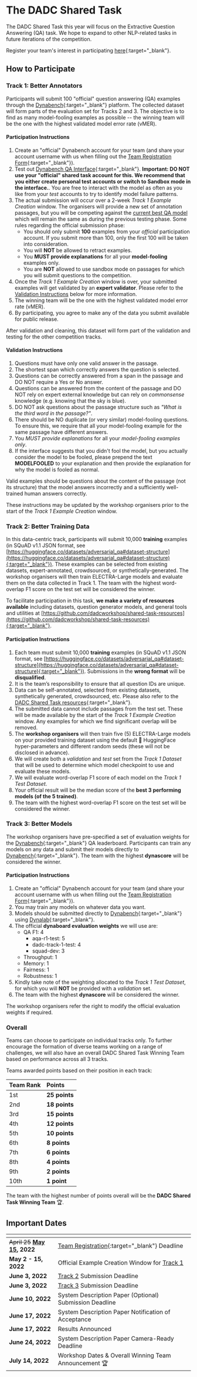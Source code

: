 # The DADC Shared Task
The DADC Shared Task this year will focus on the Extractive Question Answering (QA) task. We hope to expand to other NLP-related tasks in future iterations of the competition.

Register your team's interest in participating [here](https://docs.google.com/forms/d/e/1FAIpQLSfKXEFdkgkvxzZfvtT7EXhmzHjpzTYldca76Fd4P8APfvyGBA/viewform){:target="_blank"}.


## How to Participate
### Track 1: Better Annotators
Participants will submit 100 "official" question answering (QA) examples through the [Dynabench](https://dynabench.org/tasks/qa){:target="_blank"} platform. The collected dataset will form parts of the evaluation set for Tracks 2 and 3. The objective is to find as many model-fooling examples as possible -- the winning team will be the one with the highest validated model error rate (vMER).

#### Participation Instructions
1. Create an "official" Dynabench account for your team (and share your account username with us when filling out the [Team Registration Form](https://docs.google.com/forms/d/e/1FAIpQLSfKXEFdkgkvxzZfvtT7EXhmzHjpzTYldca76Fd4P8APfvyGBA/viewform){:target="_blank"}).
2. Test out [Dynabench QA Interface](https://dynabench.org/tasks/qa/create){:target="_blank"}. **Important: DO NOT use your "official" shared task account for this. We recommend that you either create personal test accounts or switch to Sandbox mode in the interface.**. You are free to interact with the model as often as you like from your *test* accounts to try to identify model failure patterns.
3. The actual submission will occur over a 2-week *Track 1 Example Creation* window. The organisers will provide a new set of annotation passages, but you will be competing against the [current best QA model](https://dynabench.org/models/109) which will remain the same as during the previous testing phase. Some rules regarding the official submission phase:
    * You should only submit **100** examples from your *official* participation account. If you submit more than 100, only the first 100 will be taken into consideration.
    * You will **NOT** be allowed to retract examples.
    * You **MUST provide explanations** for all your **model-fooling** examples only.
    * You are **NOT** allowed to use sandbox mode on passages for which you will submit questions to the competition.
4. Once the *Track 1 Example Creation* window is over, your submitted examples will get validated by an **expert validator**. Please refer to the [Validation Instructions](/shared-task.html#validation-instructions) below for more information.
5. The winning team will be the one with the highest validated model error rate (vMER).
6. By participating, you agree to make any of the data you submit available for public release.

After validation and cleaning, this dataset will form part of the validation and testing for the other competition tracks.

#### Validation Instructions

1. Questions must have only one valid answer in the passage.
2. The shortest span which correctly answers the question is selected.
3. Questions can be correctly answered from a span in the passage and DO NOT require a Yes or No answer.
4. Questions can be answered from the content of the passage and DO NOT rely on expert external knowledge but can rely on *commonsense* knowledge (e.g. knowing that the sky is blue).
5. DO NOT ask questions about the passage structure such as *"What is the third word in the passage?"*.
6. There should be NO duplicate (or very similar) model-fooling questions. To ensure this, we require that all your model-fooling example for the same passage have different answers.
7. You *MUST provide explanations* for all your *model-fooling examples only*.
8. If the interface suggests that you didn't fool the model, but you actually consider the model to be fooled, please prepend the text **MODELFOOLED** to your explanation and then provide the explanation for why the model is fooled as normal. 

Valid examples should be questions about the content of the passage (not its structure) that the model answers incorrectly and a sufficiently well-trained human answers correctly.

These instructions may be updated by the workshop organisers prior to the start of the *Track 1 Example Creation* window.


### Track 2: Better Training Data
In this data-centric track, participants will submit 10,000 **training** examples (in SQuAD v1.1 JSON format, see [https://huggingface.co/datasets/adversarial_qa#dataset-structure](https://huggingface.co/datasets/adversarial_qa#dataset-structure){:target="_blank"}). These examples can be selected from existing datasets, expert-annotated, crowdsourced, or synthetically-generated. The workshop organisers will then train ELECTRA-Large models and evaluate them on the data collected in Track 1. The team with the highest word-overlap F1 score on the test set will be considered the winner.

To facilitate participation in this task, **we make a variety of resources available** including datasets, question generator models, and general tools and utilities at [https://github.com/dadcworkshop/shared-task-resources](https://github.com/dadcworkshop/shared-task-resources){:target="_blank"}.

#### Participation Instructions
1. Each team must submit 10,000 **training** examples (in SQuAD v1.1 JSON format, see [https://huggingface.co/datasets/adversarial_qa#dataset-structure](https://huggingface.co/datasets/adversarial_qa#dataset-structure){:target="_blank"}). Submissions in the **wrong format** will be **disqualified**.
1. It is the team’s responsibility to ensure that all question IDs are unique.
1. Data can be self-annotated, selected from existing datasets, synthetically generated, crowdsourced, etc. Please also refer to the [DADC Shared Task resources](https://github.com/dadcworkshop/shared-task-resources){:target="_blank"}.
1. The submitted data cannot include passages from the test set. These will be made available by the start of the *Track 1 Example Creation* window. Any examples for which we find significant overlap will be removed.
1. The **workshop organisers** will then train five (5) ELECTRA-Large models on your provided training dataset using the default 🤗 HuggingFace hyper-parameters and different random seeds (these will not be disclosed in advance).
1. We will create both a *validation* and *test* set from the *Track 1 Dataset* that will be used to determine which model checkpoint to use and evaluate these models.
1. We will evaluate word-overlap F1 score of each model on the *Track 1 Test Dataset*.
1. Your official result will be the median score of the **best 3 performing models (of the 5 trained)**.
1. The team with the highest word-overlap F1 score on the test set will be considered the winner.


### Track 3: Better Models
The workshop organisers have pre-specified a set of evaluation weights for the [Dynabench](https://dynabench.org/tasks/qa){:target="_blank"} QA leaderboard. Participants can train any models on any data and submit their models directly to [Dynabench](https://dynabench.org/tasks/qa){:target="_blank"}. The team with the highest **dynascore** will be considered the winner.

#### Participation Instructions
1. Create an "official" Dynabench account for your team (and share your account username with us when filling out the [Team Registration Form](https://docs.google.com/forms/d/e/1FAIpQLSfKXEFdkgkvxzZfvtT7EXhmzHjpzTYldca76Fd4P8APfvyGBA/viewform){:target="_blank"}).
1. You may train any models on whatever data you want.
1. Models should be submitted directly to [Dynabench](https://dynabench.org/tasks/qa){:target="_blank"} using [Dynalab](https://github.com/facebookresearch/dynalab){:target="_blank"}.
1. The official **dynaboard evaluation weights** we will use are:
    * QA F1: 4
        * aqa-r1-test: 5
        * dadc-track-1-test: 4
        * squad-dev: 3
    * Throughput: 1
    * Memory: 1
    * Fairness: 1
    * Robustness: 1
1. Kindly take note of the weighting allocated to the *Track 1 Test Dataset*, for which you will **NOT** be provided with a *validation* set.
1. The team with the highest **dynascore** will be considered the winner.

The workshop organisers refer the right to modify the official evaluation weights if required.

### Overall
Teams can choose to participate on individual tracks only. To further encourage the formation of diverse teams working on a range of challenges, we will also have an overall DADC Shared Task Winning Team based on performance across all 3 tracks.

Teams awarded points based on their position in each track:

| Team Rank     | Points                                               |
|:--------------|:-------------------------------------------------------|
| 1st | **25 points** |
| 2nd | **18 points** |
| 3rd | **15 points** |
| 4th | **12 points** |
| 5th | **10 points** |
| 6th | **8 points** |
| 7th | **6 points** |
| 8th | **4 points** |
| 9th | **2 points** |
| 10th | **1 point** |

The team with the highest number of points overall will be the **DADC Shared Task Winning Team** 🏆.

## Important Dates

| <!-- -->                                        | <!-- -->                                                                                                                                            |
|:------------------------------------------------|:----------------------------------------------------------------------------------------------------------------------------------------------------|
| <del>April 25</del> **<ins>May 15</ins>, 2022** | [Team Registration](https://docs.google.com/forms/d/e/1FAIpQLSfKXEFdkgkvxzZfvtT7EXhmzHjpzTYldca76Fd4P8APfvyGBA/viewform){:target="_blank"} Deadline |
| **May 2 - 15, 2022**                            | Official Example Creation Window for [Track 1](/shared-task.html#track-1-better-annotators)                                                         |
| **June 3, 2022**                                | [Track 2](/shared-task.html#track-2-better-training-data) Submission Deadline                                                                       |
| **June 3, 2022**                                | [Track 3](/shared-task.html#track-3-better-models) Submission Deadline                                                                              |
| **June 10, 2022**                               | System Description Paper (Optional) Submission Deadline                                                                                             |
| **June 17, 2022**                               | System Description Paper Notification of Acceptance                                                                                                 |
| **June 17, 2022**                               | Results Announced                                                                                                                                   |
| **June 24, 2022**                               | System Description Paper Camera-Ready Deadline                                                                                                      |
| **July 14, 2022**                               | Workshop Dates & Overall Winning Team Announcement 🏆                                                                                               |
